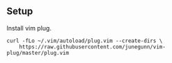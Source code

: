 ## Setup

Install vim plug.

```
curl -fLo ~/.vim/autoload/plug.vim --create-dirs \
    https://raw.githubusercontent.com/junegunn/vim-plug/master/plug.vim
```
